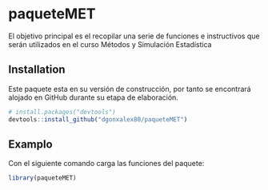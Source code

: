 <!-- README.md is generated from README.Rmd. Please edit that file -->

# paqueteMET

<!-- badges: start -->
<!-- badges: end -->

El objetivo principal es el recopilar una serie de funciones e
instructivos que serán utilizados en el curso Métodos y Simulación 
Estadística 

## Installation

Este paquete esta en su versión de construcción, por tanto se encontrará
alojado en GitHub durante su etapa de elaboración.

``` r
# install.packages("devtools")
devtools::install_github("dgonxalex80/paqueteMET")
```

## Examplo

Con el siguiente comando carga las funciones del paquete:

``` r
library(paqueteMET)
```